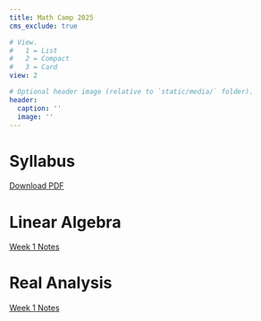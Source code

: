 ```yaml
---
title: Math Camp 2025
cms_exclude: true

# View.
#   1 = List
#   2 = Compact
#   3 = Card
view: 2

# Optional header image (relative to `static/media/` folder).
header:
  caption: ''
  image: ''
---
```


# Syllabus
 [Download PDF](/mathcamp/2025_MathCamp_syllabus.pdf) 
 
 
 # Linear Algebra 
 
 [Week 1 Notes](/mathcamp/Week1_Linear_Algebra.pdf) 
 
 
 # Real Analysis 
 
 [Week 1 Notes](/mathcamp/Week1_Analysis.pdf) 